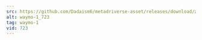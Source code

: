 ```yaml
---
src: https://github.com/Dadaism6/metadriverse-asset/releases/download/assetsv1.0.1/waymo-1_723.mp4
alt: waymo-1_723
tag: waymo-1
vid: 723
---
```

